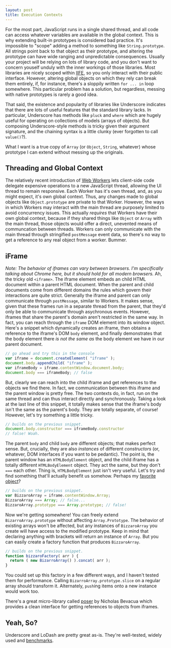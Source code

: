 ```yaml
---
layout: post
title: Execution Contexts
---
```


For the most part, JavaScript runs in a single shared thread, and all code can access whatever variables are available in the global context. This is why extending built-in prototypes is considered bad practice. It's impossible to "scope" adding a method to something like `String.prototype`. All strings point back to that object as their prototype, and altering the prototype can have wide ranging and unpredictable consequences. Usually your project will be relying on lots of library code, and you don't want to concern youself unduly with the inner workings of those libraries. Most libraries are nicely scoped within [IIFE](), so you only interact with their public interface. However, altering global objects on which they rely can break them entirely, if, for instance, there's a sloppily written `for ... in` loop somewhere. This particular problem has a solution, but regardless, messing with native prototypes is rarely a good idea.


That said, the existence and popularity of libraries like Underscore indicates that there are lots of useful features that the standard library lacks. In particular, Underscore has methods like `pluck` and `where` which are hugely useful for operating on collections of models (arrays of objects). But composing Underscore-style methods is tricky given their argument signature, and the chaining syntax is a little clunky (ever forgotten to call `value()`?).

What I want is a true copy of `Array` (or `Object`, `String`, whatever) whose prototype I can extend without messing up the originals.

## Threading and Global Context
The relatively recent introduction of [Web Workers]() lets client-side code delegate expensive operations to a new JavaScript thread, allowing the UI thread to remain responsive. Each Worker has it's own thread, and, as you might expect, it's own global context. Thus, any changes made to global objects like `Object.prototype` are private to that Worker. However, the ways in which Workers may interact with the main thread are purposely limited to avoid concurrency issues. This actually _requires_ that Workers have their own global context, because if they shared things like `Object` or `Array` with the main thread, those objects would offer a direct, unevented means of communcation between threads. Workers can only communicate with the main thread through stringified `postMessage` event data, so there's no way to get a reference to any real object from a worker. Bummer.

## iFrame
_Note: The behavior of iframes can vary between browsers. I'm specifically talking about Chrome here, but it should hold for all modern browsers._
Ah, the tricky old `<iframe>`. The iframe element embeds an child HTML document within a parent HTML document. When the parent and child documents come from different domains the rules which govern their interactions are quite strict. Generally the iframe and parent can only communicate through `postMessage`, similar to Workers. It makes sense, given that these frames run in a separate thread from the parent, that they'd only be able to communicate through asychronous events. However, iframes that share the parent's domain aren't restricted in the same way. In fact, you can reach through the `iframe` DOM element into its window object. Here's a snippet which dynamically creates an iframe, then obtains a reference to the iframe's DOM `body` element, and finally demonstrates that the body element there _is not the same as_ the body element we have in our parent document. 

```javascript
// go ahead and try this in the console
var iframe = document.createElement( "iframe" );
document.body.appendChild( "iframe" );
var iframeBody = iframe.contentWindow.document.body;
document.body === iframeBody; // false
```

But, clearly we can reach into the child iframe and get references to the objects we find there. In fact, we communication between this iframe and the parent window is pretty free. The two contexts do, in fact, run on the same thread and can thus interact directly and synchronously. Taking a look at the last line of this snippet, it totally makes sense that the iframe's body isn't the same as the parent's body. They are totally separate, of course! However, let's try something a little tricky.

```javascript 
// builds on the previous snippet.
document.body.constructor === iframeBody.constructor 
// false! Woah.
```

The parent `body` and child `body` are different objects; that makes perfect sense. But, crucially, they are also _instances_ of different _constructors_ (or, whatever, DOM interfaces if you want to be pedantic). The point is, the parent window has an `HTMLBodyElement` object, and the child iframe has a totally different `HTMLBodyElement` object. They act the same, but they don't `===` each other. Thing is, `HTMLBodyElement` just isn't very useful. Let's try and find something that'll actually benefit us somehow. Perhaps my [favorite object](http://nickbottomley.com/2014/06/25/leveraging-array-prototype/)?

```javascript
// builds on the previous snippet.
var BizzaroArray = iframe.contentWindow.Array;
BizzaroArray === Array; // false...
BizzaroArray.prototype === Array.prototype; // false!
```
Now we're getting somewhere! You can freely extend `BizarroArray.prototype` without affecting `Array.Prototype`. The behavior of existing arrays won't be affected, but any instances of `BizzaroArray` you create will have access to the modified prototype. Keep in mind that declaring anything with brackets will return an instance of `Array`. But you can easily create a factory function that produces `BizzaroArray`.

```javascript
// builds on the previous snippet.
function bizzaroFactory( arr ) {
  return ( new BizarroArray() ).concat( arr );
}
```
You could set up this factory in a few different ways, and I haven't tested them for performance. Calling `BizarroArray.prototype.slice` on a regular array should transform it. Alternately, `push`ing items onto a new instance would work too.

There's a great micro-library called [poser]() by Nicholas Bevacua which provides a clean interface for getting references to objects from iframes. 

## Yeah, So?


Underscore and LoDash are pretty great as-is. They're well-tested, widely used and 
[benchmarks](http://jsperf.com/super-collection-vs-native).
